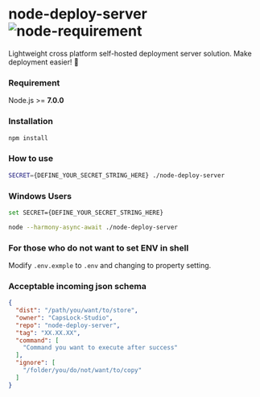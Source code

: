 # node-deploy-server ![node-requirement](https://img.shields.io/badge/Nodejs-7.x.x-green.svg)
Lightweight cross platform self-hosted deployment server solution. Make deployment easier! 🚀

### Requirement
Node.js >= **7.0.0**

### Installation
```sh
npm install
```

### How to use
```sh
SECRET={DEFINE_YOUR_SECRET_STRING_HERE} ./node-deploy-server
```

### Windows Users
```sh
set SECRET={DEFINE_YOUR_SECRET_STRING_HERE}

node --harmony-async-await ./node-deploy-server
```

### For those who do not want to set ENV in shell
Modify `.env.exmple` to `.env` and changing to property setting.

### Acceptable incoming json schema
```json
{
  "dist": "/path/you/want/to/store",
  "owner": "CapsLock-Studio",
  "repo": "node-deploy-server",
  "tag": "XX.XX.XX",
  "command": [
    "Command you want to execute after success"
  ],
  "ignore": [
    "/folder/you/do/not/want/to/copy"
  ]
}
```
